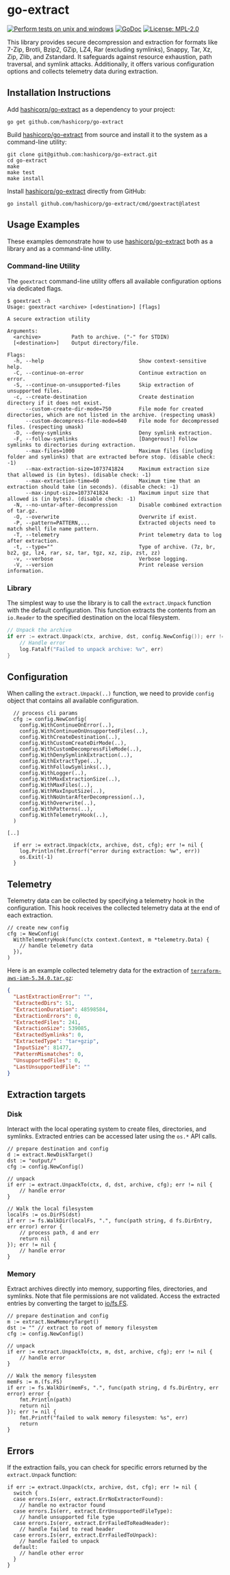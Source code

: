 # go-extract

[![Perform tests on unix and windows](https://github.com/hashicorp/go-extract/actions/workflows/testing.yml/badge.svg)](https://github.com/hashicorp/go-extract/actions/workflows/testing.yml)
[![GoDoc](https://godoc.org/github.com/hashicorp/go-extract?status.svg)](https://godoc.org/github.com/hashicorp/go-extract)
[![License: MPL-2.0](https://img.shields.io/badge/License-MPL--2.0-brightgreen.svg)](https://opensource.org/licenses/MPL-2.0)

This library provides secure decompression and extraction for formats like 7-Zip, Brotli, Bzip2, GZip, LZ4, Rar (excluding symlinks), Snappy, Tar, Xz, Zip, Zlib, and Zstandard. It safeguards against resource exhaustion, path traversal, and symlink attacks. Additionally, it offers various configuration options and collects telemetry data during extraction.

## Installation Instructions

Add [hashicorp/go-extract](https://github.com/hashicorp/go-extract) as a dependency to your project:

```cli
go get github.com/hashicorp/go-extract
```

Build [hashicorp/go-extract](https://github.com/hashicorp/go-extract) from source and install it to the system as a command-line utility:

```cli
git clone git@github.com:hashicorp/go-extract.git
cd go-extract
make
make test
make install
```

Install [hashicorp/go-extract](https://github.com/hashicorp/go-extract) directly from GitHub:

```cli
go install github.com/hashicorp/go-extract/cmd/goextract@latest
```

## Usage Examples

These examples demonstrate how to use [hashicorp/go-extract](https://github.com/hashicorp/go-extract) both as a library and as a command-line utility.

### Command-line Utility

The `goextract` command-line utility offers all available configuration options via dedicated flags.

```shell
$ goextract -h
Usage: goextract <archive> [<destination>] [flags]

A secure extraction utility

Arguments:
  <archive>          Path to archive. ("-" for STDIN)
  [<destination>]    Output directory/file.

Flags:
  -h, --help                               Show context-sensitive help.
  -C, --continue-on-error                  Continue extraction on error.
  -S, --continue-on-unsupported-files      Skip extraction of unsupported files.
  -c, --create-destination                 Create destination directory if it does not exist.
      --custom-create-dir-mode=750         File mode for created directories, which are not listed in the archive. (respecting umask)
      --custom-decompress-file-mode=640    File mode for decompressed files. (respecting umask)
  -D, --deny-symlinks                      Deny symlink extraction.
  -F, --follow-symlinks                    [Dangerous!] Follow symlinks to directories during extraction.
      --max-files=1000                     Maximum files (including folder and symlinks) that are extracted before stop. (disable check: -1)
      --max-extraction-size=1073741824     Maximum extraction size that allowed is (in bytes). (disable check: -1)
      --max-extraction-time=60             Maximum time that an extraction should take (in seconds). (disable check: -1)
      --max-input-size=1073741824          Maximum input size that allowed is (in bytes). (disable check: -1)
  -N, --no-untar-after-decompression       Disable combined extraction of tar.gz.
  -O, --overwrite                          Overwrite if exist.
  -P, --pattern=PATTERN,...                Extracted objects need to match shell file name pattern.
  -T, --telemetry                          Print telemetry data to log after extraction.
  -t, --type=""                            Type of archive. (7z, br, bz2, gz, lz4, rar, sz, tar, tgz, xz, zip, zst, zz)
  -v, --verbose                            Verbose logging.
  -V, --version                            Print release version information.
```

### Library

The simplest way to use the library is to call the `extract.Unpack` function with the default configuration. This function extracts the contents from an `io.Reader` to the specified destination on the local filesystem.

```go
// Unpack the archive
if err := extract.Unpack(ctx, archive, dst, config.NewConfig()); err != nil {
    // Handle error
    log.Fatalf("Failed to unpack archive: %v", err)
}
```

## Configuration

When calling the `extract.Unpack(..)` function, we need to provide `config` object that contains all available configuration.

```golang
  // process cli params
  cfg := config.NewConfig(
    config.WithContinueOnError(..),
    config.WithContinueOnUnsupportedFiles(..),
    config.WithCreateDestination(..),
    config.WithCustomCreateDirMode(..),
    config.WithCustomDecompressFileMode(..),
    config.WithDenySymlinkExtraction(..),
    config.WithExtractType(..),
    config.WithFollowSymlinks(..),
    config.WithLogger(..),
    config.WithMaxExtractionSize(..),
    config.WithMaxFiles(..),
    config.WithMaxInputSize(..),
    config.WithNoUntarAfterDecompression(..),
    config.WithOverwrite(..),
    config.WithPatterns(..),
    config.WithTelemetryHook(..),
  )

[..]

  if err := extract.Unpack(ctx, archive, dst, cfg); err != nil {
    log.Println(fmt.Errorf("error during extraction: %w", err))
    os.Exit(-1)
  }
```

## Telemetry

Telemetry data can be collected by specifying a telemetry hook in the configuration. This hook receives the collected telemetry data at the end of each extraction.

```golang
// create new config
cfg := NewConfig(
  WithTelemetryHook(func(ctx context.Context, m *telemetry.Data) {
    // handle telemetry data
  }),
)
```

Here is an example collected telemetry data for the extraction of [`terraform-aws-iam-5.34.0.tar.gz`](https://github.com/terraform-aws-modules/terraform-aws-iam/releases/tag/v5.34.0):

```json
{
  "LastExtractionError": "",
  "ExtractedDirs": 51,
  "ExtractionDuration": 48598584,
  "ExtractionErrors": 0,
  "ExtractedFiles": 241,
  "ExtractionSize": 539085,
  "ExtractedSymlinks": 0,
  "ExtractedType": "tar+gzip",
  "InputSize": 81477,
  "PatternMismatches": 0,
  "UnsupportedFiles": 0,
  "LastUnsupportedFile": ""
}
```

## Extraction targets

### Disk

Interact with the local operating system to create files, directories, and symlinks. Extracted entries can be accessed later using the `os.*` API calls.

```golang
// prepare destination and config
d := extract.NewDiskTarget()
dst := "output/"
cfg := config.NewConfig()

// unpack
if err := extract.UnpackTo(ctx, d, dst, archive, cfg); err != nil {
    // handle error
}

// Walk the local filesystem
localFs := os.DirFS(dst)
if err := fs.WalkDir(localFs, ".", func(path string, d fs.DirEntry, err error) error {
    // process path, d and err
    return nil
}); err != nil {
    // handle error
}
```

### Memory

Extract archives directly into memory, supporting files, directories, and symlinks. Note that file permissions are not validated. Access the extracted entries by converting the target to [io/fs.FS](https://pkg.go.dev/io/fs#FS).

```golang
// prepare destination and config
m := extract.NewMemoryTarget()
dst := "" // extract to root of memory filesystem
cfg := config.NewConfig()

// unpack
if err := extract.UnpackTo(ctx, m, dst, archive, cfg); err != nil {
    // handle error
}

// Walk the memory filesystem
memFs := m.(fs.FS)
if err := fs.WalkDir(memFs, ".", func(path string, d fs.DirEntry, err error) error {
    fmt.Println(path)
    return nil
}); err != nil {
    fmt.Printf("failed to walk memory filesystem: %s", err)
    return
}
```

## Errors

If the extraction fails, you can check for specific errors returned by the `extract.Unpack` function:

```golang
if err := extract.Unpack(ctx, archive, dst, cfg); err != nil {
  switch {
  case errors.Is(err, extract.ErrNoExtractorFound):
    // handle no extractor found
  case errors.Is(err, extract.ErrUnsupportedFileType):
    // handle unsupported file type
  case errors.Is(err, extract.ErrFailedToReadHeader):
    // handle failed to read header
  case errors.Is(err, extract.ErrFailedToUnpack):
    // handle failed to unpack
  default:
    // handle other error
  }
}
```

